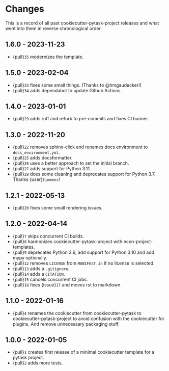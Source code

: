 # Changes

This is a record of all past cookiecutter-pytask-project releases and what went into
them in reverse chronological order.

## 1.6.0 - 2023-11-23

- {pull}`35` modernizes the template.

## 1.5.0 - 2023-02-04

- {pull}`33` fixes some small things. (Thanks to @hmgaudecker!)
- {pull}`34` adds dependabot to update Github Actions.

## 1.4.0 - 2023-01-01

- {pull}`29` adds ruff and refurb to pre-commits and fixes CI banner.

## 1.3.0 - 2022-11-20

- {pull}`22` removes sphinx-click and renames docs environment to
  `docs_environment.yml`.
- {pull}`25` adds docsformatter.
- {pull}`26` uses a better approach to set the initial branch.
- {pull}`27` adds support for Python 3.11.
- {pull}`28` does some cleaning and deprecates support for Python 3.7. Thanks
  {user}`timmens`!

## 1.2.1 - 2022-05-13

- {pull}`20` fixes some small rendering issues.

## 1.2.0 - 2022-04-14

- {pull}`7` skips concurrent CI builds.
- {pull}`8` harmonizes cookiecutter-pytask-project with econ-project-templates.
- {pull}`9` deprecates Python 3.6, add support for Python 3.10 and add mypy optionally.
- {pull}`12` removes `LICENSE` from `MANIFEST.in` if no license is selected.
- {pull}`13` adds a `.gitignore`.
- {pull}`14` adds a `CITATION`.
- {pull}`15` cancels concurrent CI jobs.
- {pull}`18` fixes {issue}`17` and moves rst to markdown.

## 1.1.0 - 2022-01-16

- {pull}`4` renames the cookiecutter from cookiecutter-pytask to
  cookiecutter-pytask-project to avoid confusion with the cookiecutter for plugins. And
  remove unnecessary packaging stuff.

## 1.0.0 - 2022-01-05

- {pull}`1` creates first release of a minimal cookiecutter template for a pytask
  project.
- {pull}`2` adds more tests.
